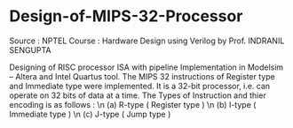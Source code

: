 # Design-of-MIPS-32-Processor
Source : NPTEL Course : Hardware Design using Verilog by Prof. INDRANIL SENGUPTA 

Designing of RISC processor ISA with pipeline Implementation in Modelsim – Altera and Intel Quartus tool. The MIPS 32 instructions of Register type and Immediate type were implemented. It is a 32-bit processor, i.e. can operate on 32 bits of data at a time. 
The Types of Instruction and thier encoding is as follows :
\n (a) R-type ( Register type )
\n (b) I-type ( Immediate type )
\n (c) J-type ( Jump type )
